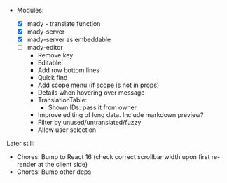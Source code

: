 - Modules:

  - [x] mady - translate function
  - [x] mady-server
  - [x] mady-server as embeddable
  - [ ] mady-editor
    - Remove key
    - Editable!
    - Add row bottom lines
    - Quick find
    - Add scope menu (if scope is not in props)
    - Details when hovering over message
    - TranslationTable:
      - Shown IDs: pass it from owner
    - Improve editing of long data. Include markdown preview?
    - Filter by unused/untranslated/fuzzy
    - Allow user selection

Later still:

- Chores: Bump to React 16 (check correct scrollbar width upon first re-render at the client side)
- Chores: Bump other deps
